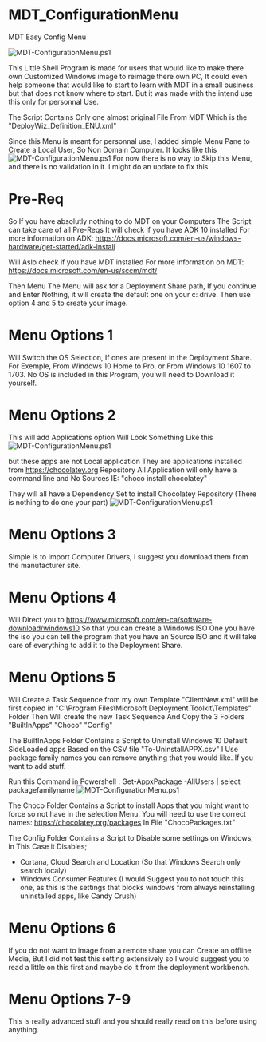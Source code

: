 # MDT_ConfigurationMenu
MDT Easy Config Menu

![MDT-ConfigurationMenu.ps1](https://i.imgur.com/Wg5kvCH.png "MDT-ConfigurationMenu")

This Little Shell Program is made for users that would like to make there own Customized Windows image to reimage there own PC,
It could even help someone that would like to start to learn with MDT in a small business but that does not know where to start.
But it was made with the intend use this only for personnal Use.

The Script Contains Only one almost original File From MDT
Which is the "DeployWiz_Definition_ENU.xml"

Since this Menu is meant for personnal use, I added simple Menu Pane to Create a Local User, So Non Domain Computer.
It looks like this
![MDT-ConfigurationMenu.ps1](https://i.imgur.com/zP58hbt.png "MDT-ConfigurationMenu")
For now there is no way to Skip this Menu, and there is no validation in it.
I might do an update to fix this

# Pre-Req

So If you have absolutly nothing to do MDT on your Computers
The Script can take care of all Pre-Reqs
It will check if you have ADK 10 installed
For more information on ADK: https://docs.microsoft.com/en-us/windows-hardware/get-started/adk-install

Will Aslo check if you have MDT installed
For more information on MDT: https://docs.microsoft.com/en-us/sccm/mdt/

Then Menu The Menu will ask for a Deployment Share path,
If you continue and Enter Nothing, it will create the default one on your c: drive.
Then use option 4 and 5 to create your image.

# Menu Options 1

Will Switch the OS Selection, If ones are present in the Deployment Share.
For Exemple, From Windows 10 Home to Pro, or From Windows 10 1607 to 1703.
No OS is included in this Program, you will need to Download it yourself.

# Menu Options 2
This will add Applications option
Will Look Something Like this
![MDT-ConfigurationMenu.ps1](http://c-nergy.be/blog/wp-content/gallery/mdt_bundle/mdt_bundle13.png "MDT-ConfigurationMenu")

but these apps are not Local application
They are applications installed from https://chocolatey.org Repository
All Application will only have a command line and No Sources IE: "choco install chocolatey"

They will all have a Dependency Set to install Chocolatey Repository (There is nothing to do one your part)
![MDT-ConfigurationMenu.ps1](https://i.imgur.com/cxsjS9q.png "MDT-ConfigurationMenu")

# Menu Options 3
Simple is to Import Computer Drivers,
I suggest you download them from the manufacturer site.

# Menu Options 4
Will Direct you to 
https://www.microsoft.com/en-ca/software-download/windows10
So that you can create a Windows ISO
One you have the iso you can tell the program that you have an Source ISO and it will take care of 
everything to add it to the Deployment Share.

# Menu Options 5
Will Create a Task Sequence from my own Template
"ClientNew.xml" will be first copied in "C:\Program Files\Microsoft Deployment Toolkit\Templates" Folder
Then Will create the new Task Sequence
And Copy the 3 Folders
"BuiltInApps"
"Choco"
"Config"

The BuiltInApps Folder Contains a Script to Uninstall Windows 10 Default SideLoaded apps
Based on the CSV file "To-UninstallAPPX.csv"
I Use package family names
you can remove anything that you would like.
If you want to add stuff.

Run this Command in Powershell : Get-AppxPackage -AllUsers | select packagefamilyname
![MDT-ConfigurationMenu.ps1](https://i.imgur.com/lnSGmMP.png "MDT-ConfigurationMenu")

The Choco Folder Contains a Script to install Apps that you might want to force so not have in the selection Menu.
You will need to use the correct names: https://chocolatey.org/packages
In File "ChocoPackages.txt"

The Config Folder Contains a Script to Disable some settings on Windows,
in This Case it Disables;
- Cortana, Cloud Search and Location (So that Windows Search only search localy)
- Windows Consumer Features (I would Suggest you to not touch this one, as this is the settings that blocks windows 
from always reinstalling uninstalled apps, like Candy Crush)

# Menu Options 6
If you do not want to image from a remote share you can Create an offline Media,
But I did not test this setting extensively so I would suggest you to read a little on this first and maybe do it from the 
deployment workbench.

# Menu Options 7-9
This is really advanced stuff and you should really read on this before using anything.
